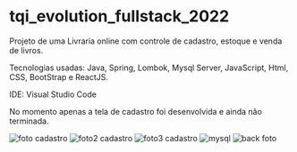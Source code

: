 # tqi_evolution_fullstack_2022

Projeto de uma Livraria online com controle de cadastro, estoque e venda de livros.

Tecnologias usadas: Java, Spring, Lombok, Mysql Server, JavaScript, Html, CSS, BootStrap e ReactJS.

IDE: Visual Studio Code

No momento apenas a tela de cadastro foi desenvolvida e ainda não terminada.

![foto cadastro](https://user-images.githubusercontent.com/91238997/185016106-ff2ef28f-57cf-475a-894d-1fb5789e28b0.png)
![foto2 cadastro](https://user-images.githubusercontent.com/91238997/185017824-0dc3d7ec-d78a-4e52-8271-96e911f48444.png)
![foto3 cadastro](https://user-images.githubusercontent.com/91238997/185017843-f2eb949b-bbd4-456b-acba-c8ad39117254.png)
![mysql](https://user-images.githubusercontent.com/91238997/185017858-211699aa-bf98-40e0-a074-54edbfaeda1c.png)
![back foto](https://user-images.githubusercontent.com/91238997/185016065-e0da13c5-eee1-4314-943f-bad65c6f44bb.png)
